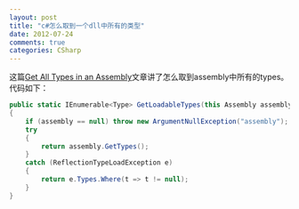 ```yaml
---
layout: post
title: "c#怎么取到一个dll中所有的类型"
date: 2012-07-24
comments: true
categories: CSharp
---
```

这篇<a href="http://haacked.com/archive/2012/07/23/get-all-types-in-an-assembly.aspx?utm_source=feedburner&amp;utm_medium=feed&amp;utm_campaign=Feed%3A+haacked+%28you%27ve+been+HAACKED%29">Get All Types in an Assembly</a>文章讲了怎么取到assembly中所有的types。<br />代码如下：<br />

```c#
public static IEnumerable<Type> GetLoadableTypes(this Assembly assembly)
{
    if (assembly == null) throw new ArgumentNullException("assembly");
    try
    {
        return assembly.GetTypes();
    }
    catch (ReflectionTypeLoadException e)
    {
        return e.Types.Where(t => t != null);
    }
}
```